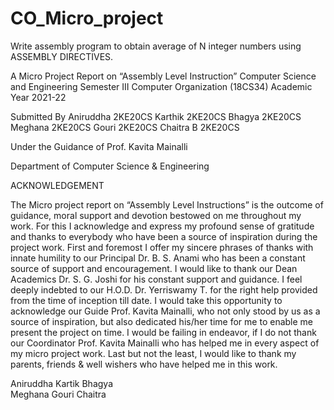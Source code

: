 # CO_Micro_project
Write assembly program to obtain average of N integer numbers using ASSEMBLY DIRECTIVES.


A Micro  Project Report on
“Assembly Level Instruction”
Computer Science and Engineering
Semester III
Computer Organization (18CS34)
Academic Year 2021-22

Submitted By
Aniruddha 2KE20CS
Karthik   2KE20CS
Bhagya 	  2KE20CS
Meghana   2KE20CS
Gouri 	  2KE20CS
Chaitra B 2KE20CS


Under the Guidance of
Prof. Kavita Mainalli

Department of Computer Science & Engineering


ACKNOWLEDGEMENT
	
The Micro project report on “Assembly Level Instructions” is the outcome of guidance, moral support and devotion bestowed on me throughout my work. 
For this I acknowledge and express my profound sense of gratitude and thanks to everybody who have been a source of inspiration during the project work.
First and foremost I offer my sincere phrases of thanks with innate humility to our Principal   Dr. B. S. Anami who has been a constant source of support and encouragement. 
I would like to thank our Dean Academics Dr. S. G. Joshi for his constant support and guidance. 
I feel deeply indebted to our H.O.D. Dr. Yerriswamy T. for the right help provided from the time of inception till date. 
I would take this opportunity to acknowledge our Guide Prof. Kavita Mainalli, who not only stood by us as a source of inspiration, 
but also dedicated his/her time for me to enable me present the project on time.
I would be failing in endeavor, if I do not thank our Coordinator Prof. Kavita Mainalli who has helped me in every aspect of my micro project work.
Last but not the least, I would like to thank my parents, friends & well wishers who have helped me in this work.


Aniruddha
Kartik
Bhagya	
Meghana
Gouri
Chaitra
 	   							      
